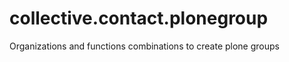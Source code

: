 collective.contact.plonegroup
=============================

Organizations and functions combinations to create plone groups